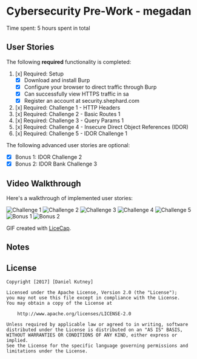 # Cybersecurity Pre-Work - megadan

Time spent: 5 hours spent in total 

## User Stories

The following **required** functionality is completed:

1. [x]  Required: Setup 
    -  [x]  Download and install Burp
    -  [x]  Configure your browser to direct traffic through Burp
    -  [x]  Can successfully view HTTPS traffic in sa
    -  [x]  Register an account at security.shephard.com
  
2. [x]  Required: Challenge 1 - HTTP Headers
3. [x]  Required: Challenge 2 - Basic Routes 1
4. [x]  Required: Challenge 3 - Query Params 1
5. [x]  Required: Challenge 4 - Insecure Direct Object References (IDOR)
6. [x]  Required: Challenge 5 - IDOR Challenge 1 

The following advanced user stories are optional:

* [x]  Bonus 1: IDOR Challenge 2 
* [x]  Bonus 2: IDOR Bank Challenge 3

## Video Walkthrough

Here's a walkthrough of implemented user stories:

<img src="http://i.imgur.com/aBjfIcp.gif" title="Challenge 1" />
<img src='http://i.imgur.com/l78f0vP.gifv' title='Challenge 2' width='' alt='Challenge 2' />
<img src='http://i.imgur.com/pqzo0gO.gifv' title='Challenge 3' width='' alt='Challenge 3' />
<img src='http://i.imgur.com/j1TCoi0.gifv' title='Challenge 4' width='' alt='Challenge 4' />
<img src='http://i.imgur.com/IZrIkuJ.gifv' title='Challenge 5' width='' alt='Challenge 5' />
<img src='http://i.imgur.com/HdTynx2.gifv' title='Bonus 1' width='' alt='Bonus 1' />
<img src='http://i.imgur.com/pPt7KAE.gifv' title='Bonus 2' width='' alt='Bonus 2' />

GIF created with [LiceCap](http://www.cockos.com/licecap/).

## Notes


## License

    Copyright [2017] [Daniel Kutney]

    Licensed under the Apache License, Version 2.0 (the "License");
    you may not use this file except in compliance with the License.
    You may obtain a copy of the License at

        http://www.apache.org/licenses/LICENSE-2.0

    Unless required by applicable law or agreed to in writing, software
    distributed under the License is distributed on an "AS IS" BASIS,
    WITHOUT WARRANTIES OR CONDITIONS OF ANY KIND, either express or implied.
    See the License for the specific language governing permissions and
    limitations under the License.
